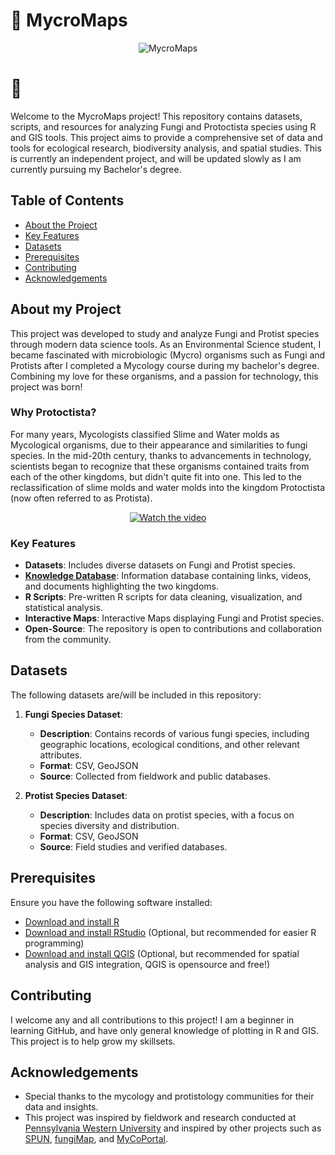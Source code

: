 # 🍄  MycroMaps 

<p align="center">
  <img src="https://github.com/haileymeadow/MycroMaps/blob/main/docs/Knowledge%20Base/MycroMaps.png" alt="MycroMaps">
</p>


# 🌿
Welcome to the MycroMaps project! This repository contains datasets, scripts, and resources for analyzing Fungi and Protoctista species using R and GIS tools. This project aims to provide a comprehensive set of data and tools for ecological research, biodiversity analysis, and spatial studies. This is currently an independent project, and will be updated slowly as I am currently pursuing my Bachelor's degree. 

## Table of Contents

- [About the Project](#about-my-project)
- [Key Features](#key-features)
- [Datasets](#datasets)
- [Prerequisites](#prerequisites)
- [Contributing](#contributing)
- [Acknowledgements](#acknowledgements)

## About my Project

This project was developed to study and analyze Fungi and Protist species through modern data science tools. As an Environmental Science student, I became fascinated with microbiologic (Mycro) organisms such as Fungi and Protists after I completed a Mycology course during my bachelor's degree. Combining my love for these organisms, and a passion for technology, this project was born!

### Why Protoctista?

For many years, Mycologists classified Slime and Water molds as Mycological organisms, due to their appearance and similarities to fungi species. In the mid-20th century, thanks to advancements in technology, scientists began to recognize that these organisms contained traits from each of the other kingdoms, but didn't quite fit into one. This led to the reclassification of slime molds and water molds into the kingdom Protoctista (now often referred to as Protista). 

<p align="center">
  <a href="https://youtu.be/nPOQQp8CCls">
    <img src="https://img.youtube.com/vi/nPOQQp8CCls/hqdefault.jpg" alt="Watch the video" />
  </a>
</p>


### Key Features

- **Datasets**: Includes diverse datasets on Fungi and Protist species.
- [**Knowledge Database**](https://github.com/haileymeadow/MycroMaps/blob/main/docs/Knowledge%20Base/README.md): Information database containing links, videos, and documents highlighting the two kingdoms.
- **R Scripts**: Pre-written R scripts for data cleaning, visualization, and statistical analysis.
- **Interactive Maps**: Interactive Maps displaying Fungi and Protist species. 
- **Open-Source**: The repository is open to contributions and collaboration from the community.

## Datasets

The following datasets are/will be included in this repository:

1. **Fungi Species Dataset**:
   - **Description**: Contains records of various fungi species, including geographic locations, ecological conditions, and other relevant attributes.
   - **Format**: CSV, GeoJSON
   - **Source**: Collected from fieldwork and public databases.

2. **Protist Species Dataset**:
   - **Description**: Includes data on protist species, with a focus on species diversity and distribution.
   - **Format**: CSV, GeoJSON
   - **Source**: Field studies and verified databases.

## Prerequisites

Ensure you have the following software installed:

- [Download and install R](https://www.r-project.org/)
- [Download and install RStudio](https://rstudio.com/) (Optional, but recommended for easier R programming)
- [Download and install QGIS](https://qgis.org/) (Optional, but recommended for spatial analysis and GIS integration, QGIS is opensource and free!)

## Contributing

I welcome any and all contributions to this project! I am a beginner in learning GitHub, and have only general knowledge of plotting in R and GIS. This project is to help grow my skillsets. 

## Acknowledgements

- Special thanks to the mycology and protistology communities for their data and insights.
- This project was inspired by fieldwork and research conducted at [Pennsylvania Western University](https://sai.calu.edu/farm/) and inspired by other projects such as [SPUN](https://www.spun.earth/), [fungiMap](https://fungimap.org.au/), and [MyCoPortal](https://www.mycoportal.org/portal/index.php).

